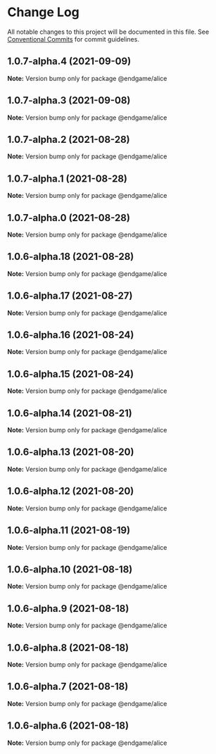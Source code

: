 # Change Log

All notable changes to this project will be documented in this file.
See [Conventional Commits](https://conventionalcommits.org) for commit guidelines.

## 1.0.7-alpha.4 (2021-09-09)

**Note:** Version bump only for package @endgame/alice





## 1.0.7-alpha.3 (2021-09-08)

**Note:** Version bump only for package @endgame/alice





## 1.0.7-alpha.2 (2021-08-28)

**Note:** Version bump only for package @endgame/alice





## 1.0.7-alpha.1 (2021-08-28)

**Note:** Version bump only for package @endgame/alice





## 1.0.7-alpha.0 (2021-08-28)

**Note:** Version bump only for package @endgame/alice

## 1.0.6-alpha.18 (2021-08-28)

**Note:** Version bump only for package @endgame/alice

## 1.0.6-alpha.17 (2021-08-27)

**Note:** Version bump only for package @endgame/alice

## 1.0.6-alpha.16 (2021-08-24)

**Note:** Version bump only for package @endgame/alice

## 1.0.6-alpha.15 (2021-08-24)

**Note:** Version bump only for package @endgame/alice

## 1.0.6-alpha.14 (2021-08-21)

**Note:** Version bump only for package @endgame/alice

## 1.0.6-alpha.13 (2021-08-20)

**Note:** Version bump only for package @endgame/alice

## 1.0.6-alpha.12 (2021-08-20)

**Note:** Version bump only for package @endgame/alice

## 1.0.6-alpha.11 (2021-08-19)

**Note:** Version bump only for package @endgame/alice

## 1.0.6-alpha.10 (2021-08-18)

**Note:** Version bump only for package @endgame/alice

## 1.0.6-alpha.9 (2021-08-18)

**Note:** Version bump only for package @endgame/alice

## 1.0.6-alpha.8 (2021-08-18)

**Note:** Version bump only for package @endgame/alice

## 1.0.6-alpha.7 (2021-08-18)

**Note:** Version bump only for package @endgame/alice

## 1.0.6-alpha.6 (2021-08-18)

**Note:** Version bump only for package @endgame/alice
